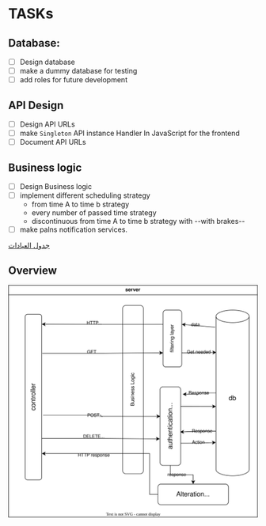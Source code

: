 # TASKs

## Database: 
- [ ] Design database
- [ ] make a dummy database for testing 
- [ ] add roles for future development

## API Design 
- [ ] Design API URLs
- [ ] make `Singleton` API instance Handler In JavaScript for the frontend
- [ ] Document API URLs

##  Business logic
- [ ] Design Business logic 
- [ ] implement different scheduling strategy
    - from time A to time b strategy
    - every number of passed time strategy
    - discontinuous from time A to time b strategy with --with brakes--
- [ ] make palns notification services.

[جدول العيادات](etc/doc/schedule.docx)


## Overview 
![img](etc/imgs/system-desgin.drawio.svg)


